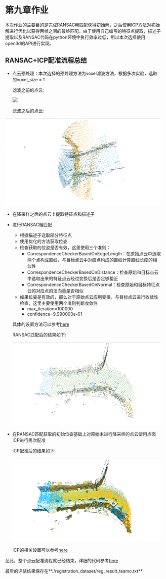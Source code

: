 # 第九章作业

本次作业的主要目的是完成RANSAC粗匹配获得初始解，之后使用ICP方法对初始解进行优化以获得两帧之间的最终匹配。由于使用自己编写的特征点提取，描述子提取以及RANSAC代码在python环境中执行效率过低，所以本次选择使用open3d的API进行实现。

## RANSAC+ICP配准流程总结

* 点云预处理：本次选择的预处理方法为voxel滤波方法，根据多次实验，选取的voxel_size = 1

  滤波之前的点云:

  ![](/home/teamo/图片/1.png)

  滤波之后的点云:

![](pictures/2.png)

* 在降采样之后的点云上提取特征点和描述子

* 进行RANSAC粗匹配

  * 根据描述子选取部分特征点
  * 使用优化的方法获取位姿
  * 检查获取的位姿是否有效，这里使用三个准则：
    * CorrespondenceCheckerBasedOnEdgeLength：在原始点云中选取两个点构成直线，与目标点云中对应点构成的直线计算直线长度的相似性
    * CorrespondenceCheckerBasedOnDistance：检查原始和目标点云中选取出来的特征点云经过变换后是否足够接近
    * CorrespondenceCheckerBasedOnNormal：检查原始和目标特征点云的对应点的法向量是否相似
  * 如果位姿是有效的，那么对于原始点云应用变换，与目标点云进行收敛性检查，这里主要使用两个准则判断收敛性
    * max_iteration=100000
    * confidence=9.990000e-01

  具体的设置方法可以参考[here](http://www.open3d.org/docs/release/python_api/open3d.pipelines.registration.registration_ransac_based_on_feature_matching.html)

  RANSAC匹配后的结果如下:

  ![](pictures/3.png)

* 在RANSAC匹配获取的初始位姿基础上对原始未进行降采样的点云使用点面ICP进行再次配准

  ICP配准后的结果如下:

  ![](pictures/4.png)

  ICP的相关设置可以参考[here](http://www.open3d.org/docs/release/python_api/open3d.pipelines.registration.registration_icp.html)

至此，整个点云配准流程就已经结束，详细的代码参考[here](./Registration_o3d.py)

最后的评估结果保存在**./registration_dataset/reg_result_teamo.txt**

